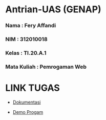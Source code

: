# Antrian-UAS (GENAP)

### Nama : Fery Affandi <br>
### NIM  : 312010018 <br>
### Kelas : TI.20.A.1 <br>
### Mata Kuliah : Pemrogaman Web <br>

# LINK TUGAS

- <a href=""> Dokumentasi </a> 

- <a href="http://antrianuas.epizy.com/"> Demo Progam </a>

